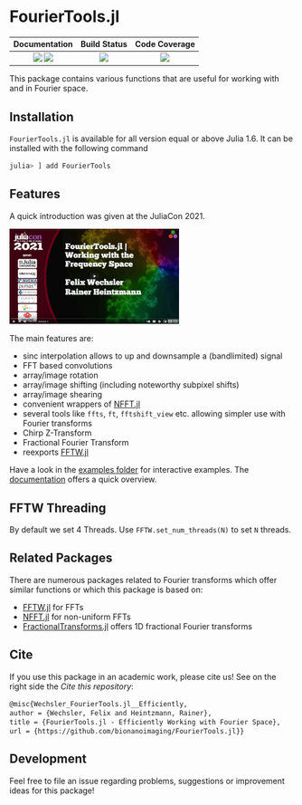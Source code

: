 # FourierTools.jl


| **Documentation**                       | **Build Status**                          | **Code Coverage**               |
|:---------------------------------------:|:-----------------------------------------:|:-------------------------------:|
| [![][docs-stable-img]][docs-stable-url] [![][docs-dev-img]][docs-dev-url] | [![][CI-img]][CI-url] | [![][codecov-img]][codecov-url] |


This package contains various functions that are useful for working with and in Fourier space.

## Installation
`FourierTools.jl` is available for all version equal or above Julia 1.6.
It can be installed with the following command

```julia
julia> ] add FourierTools
```

## Features
A quick introduction was given at the JuliaCon 2021.

<a href="https://www.youtube.com/watch?v=qYgJDb_Ko2E"><img src="docs/src/assets/julia_con.jpg"  width="300"></a>

The main features are:
* sinc interpolation allows to up and downsample a (bandlimited) signal
* FFT based convolutions
* array/image rotation 
* array/image shifting (including noteworthy subpixel shifts)
* array/image shearing
* convenient wrappers of [NFFT.jl](https://github.com/JuliaMath/NFFT.jl)
* several tools like `ffts`, `ft`, `fftshift_view` etc. allowing simpler use with Fourier transforms
* Chirp Z-Transform
* Fractional Fourier Transform
* reexports [FFTW.jl](https://github.com/JuliaMath/FFTW.jl)

Have a look in the [examples folder](examples/) for interactive examples. The [documentation](https://bionanoimaging.github.io/FourierTools.jl/dev/) offers a quick overview.

## FFTW Threading
By default we set 4 Threads. Use `FFTW.set_num_threads(N)` to set `N` threads.



## Related Packages
There are numerous packages related to Fourier transforms which offer similar functions or which this package is based on:
* [FFTW.jl](https://github.com/JuliaMath/FFTW.jl) for FFTs
* [NFFT.jl](https://github.com/JuliaMath/NFFT.jl) for non-uniform FFTs
* [FractionalTransforms.jl](https://github.com/SciFracX/FractionalTransforms.jl) offers 1D fractional Fourier transforms

## Cite
If you use this package in an academic work, please cite us!
See on the right side the *Cite this repository*:
```
@misc{Wechsler_FourierTools.jl__Efficiently,
author = {Wechsler, Felix and Heintzmann, Rainer},
title = {FourierTools.jl - Efficiently Working with Fourier Space},
url = {https://github.com/bionanoimaging/FourierTools.jl}}
```

## Development
Feel free to file an issue regarding problems, suggestions or improvement ideas for this package!


[docs-dev-img]: https://img.shields.io/badge/docs-dev-pink.svg
[docs-dev-url]: https://bionanoimaging.github.io/FourierTools.jl/dev/

[docs-stable-img]: https://img.shields.io/badge/docs-stable-darkgreen.svg
[docs-stable-url]: https://bionanoimaging.github.io/FourierTools.jl/stable/

[CI-img]: https://github.com/bionanoimaging/FourierTools.jl/actions/workflows/ci.yml/badge.svg
[CI-url]: https://github.com/bionanoimaging/FourierTools.jl/actions/workflows/ci.yml

[codecov-img]: https://codecov.io/gh/bionanoimaging/FourierTools.jl/branch/main/graph/badge.svg?token=6XWI1M1MPB
[codecov-url]: https://codecov.io/gh/bionanoimaging/FourierTools.jl
